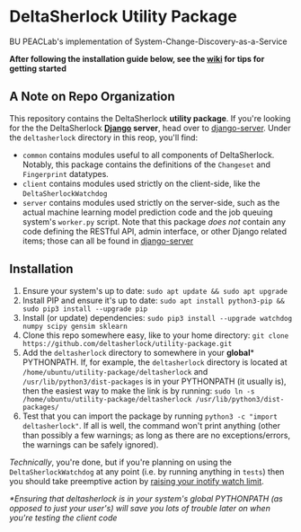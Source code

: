 # DeltaSherlock Utility Package
BU PEACLab's implementation of System-Change-Discovery-as-a-Service

**After following the installation guide below, see the [wiki](https://github.com/deltasherlock/utility-package/wiki/) for tips for getting started**

## A Note on Repo Organization
This repository contains the DeltaSherlock **utility package**. If you're looking for the the DeltaSherlock **[Django](https://www.djangoproject.com) server**, head over to [django-server](https://github.com/deltasherlock/django-server/). Under the `deltasherlock` directory in this reop, you'll find:
* `common` contains modules useful to all components of DeltaSherlock. Notably, this package contains the definitions of the `Changeset` and `Fingerprint` datatypes.
* `client` contains modules used strictly on the client-side, like the `DeltaSherlockWatchdog`
* `server` contains modules used strictly on the server-side, such as the actual machine learning model prediction code and the job queuing system's `worker.py` script. Note that this package *does not* contain any code defining the RESTful API, admin interface, or other Django related items; those can all be found in [django-server](https://github.com/deltasherlock/django-server/)

## Installation
1. Ensure your system's up to date: `sudo apt update && sudo apt upgrade`
2. Install PIP and ensure it's up to date: `sudo apt install python3-pip && sudo pip3 install --upgrade pip`
3. Install (or update) dependencies: `sudo pip3 install --upgrade watchdog numpy scipy gensim sklearn`
4. Clone this repo somewhere easy, like to your home directory: `git clone https://github.com/deltasherlock/utility-package.git`
5. Add the `deltasherlock` directory to somewhere in your **global*** PYTHONPATH. If, for example, the `deltasherlock` directory is located at `/home/ubuntu/utility-package/deltasherlock` and `/usr/lib/python3/dist-packages` is in your PYTHONPATH (it usually is), then the easiest way to make the link is by running: `sudo ln -s /home/ubuntu/utility-package/deltasherlock /usr/lib/python3/dist-packages/`
6. Test that you can import the package by running `python3 -c "import deltasherlock"`. If all is well, the command won't print anything (other than possibly a few warnings; as long as there are no exceptions/errors, the warnings can be safely ignored).

_Technically_, you're done, but if you're planning on using the `DeltaSherlockWatchdog` at any point (i.e. by running anything in `tests`) then you should take preemptive action by [raising your inotify watch limit](https://github.com/deltasherlock/utility-package/wiki/A-Note-About-inotify-Limits).

_*Ensuring that deltasherlock is in your system's global PYTHONPATH (as opposed to just your user's) will save you lots of trouble later on when you're testing the client code_
